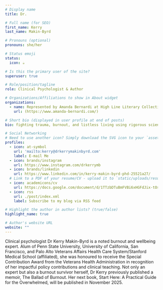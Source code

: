 ```yaml
---
# Display name
title: Dr.

# Full name (for SEO)
first_name: Kerry
last_name: Makin-Byrd

# Pronouns (optional)
pronouns: she/her

# Status emoji
status:
  icon: ☕️

# Is this the primary user of the site?
superuser: true

# Role/position/tagline
role: Clinical Psychologist & Author

# Organizations/Affiliations to show in About widget
organizations:
  - name: Represented by Amanda Bernardi at High Line Literary Collective
    url: (https://www.amanda-bernardi.com/)

# Short bio (displayed in user profile at end of posts)
bio: fighting trauma, burnout, and listless living using rigorous science and relentless compassion

# Social Networking
# Need to use another icon? Simply download the SVG icon to your `assets/media/icons/` folder.
profiles:
  - icon: at-symbol
    url: 'mailto:kerry@drkerrymakinbyrd.com'
    label: E-mail Me
  - icon: brands/instagram
    url: https://www.instagram.com/drkerrymb
  - icon: brands/linkedin
    url: https://www.linkedin.com/in/kerry-makin-byrd-phd-25521a27/
  # Link to a PDF of your resume/CV - upload it to `static/uploads/resume.pdf`
  - icon: academicons/cv
    url: https://docs.google.com/document/d/1TTzbDTuBmFVBi6xHGFdJix-tOsth66JCbGXw73nznhY/edit?usp=sharing
  - icon: rss
    url: ./post/index.xml
    label: Subscribe to my blog via RSS feed

# Highlight the author in author lists? (true/false)
highlight_name: true

# Author's website URL
website: ""
---
```


Clinical psychologist Dr Kerry Makin-Byrd is a noted burnout and wellbeing expert. Alum of Penn State University, University of California, San Francisco, and Palo Alto Veterans Affairs Health Care System/Stanford Medical School (affiliated), she was honoured to receive the Special Contribution Award from the Veterans Health Administration in recognition of her impactful policy contributions and clinical teaching. Not only an expert but also a burnout survivor herself, Dr Kerry previously published a memoir, The Ballad of Burnout. Her next book, Start Here: A Practical Guide for the Overwhelmed, will be published in November 2025.
